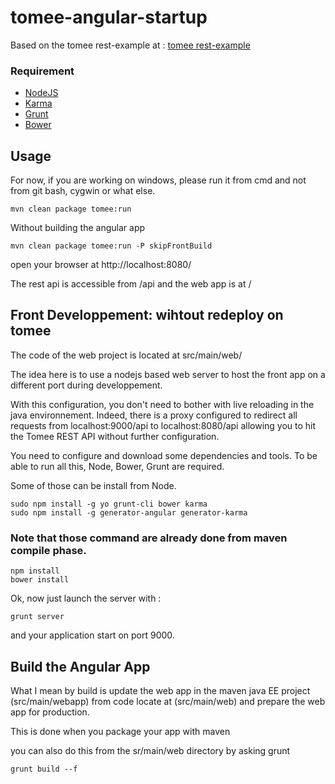 tomee-angular-startup
==================

Based on the tomee rest-example at : [tomee rest-example]


### Requirement

* [NodeJS][node]
* [Karma][karma]
* [Grunt][grunt]
* [Bower][bower]


Usage 
-----
For now, if you are working on windows, please run it from cmd and not from git bash, cygwin or what else.



	mvn clean package tomee:run

Without building the angular app

	mvn clean package tomee:run -P skipFrontBuild


open your browser at http://localhost:8080/

The rest api is accessible from /api and the web app is at / 


Front Developpement: wihtout redeploy on tomee
-------------------

The code of the web project is located at src/main/web/  

The idea here is to  use a nodejs based web server to host the front app on a different port during developpement.

With this configuration, you don't need to bother with live reloading in the java environnement. Indeed, there is a proxy configured to redirect all requests from localhost:9000/api to localhost:8080/api allowing you to hit the Tomee REST API without further configuration.



You need to configure and download some dependencies and tools. To be able to run all this,  Node, Bower, Grunt are required. 


Some of those can be install from Node.

	sudo npm install -g yo grunt-cli bower karma
	sudo npm install -g generator-angular generator-karma

### Note that those command are already done from maven compile phase.

	
	npm install
	bower install



Ok, now just launch the server with : 

	grunt server

and your application start on port 9000.

Build the Angular App
---------------------

What I mean by build is update the web app in the maven java EE project (src/main/webapp) from code locate at (src/main/web) and prepare the web app for production.

This is done when you package your app with maven 

you can also do this from the sr/main/web directory by asking grunt

	grunt build --f



[node]: http://nodejs.org "NodeJs"
[karma]: http://karma-runner.github.io "Karma"
[phantomjs]: http://phantomjs.org/ "PhantomJS"
[yo]: http://yeoman.io/ "Yeoman"
[grunt]: http://gruntjs.com/ "Grunt"
[bower]: https://github.com/bower/bower "Bower"
[generator-angular]: https://github.com/yeoman/generator-angular
[tomee rest-example]: http://tomee.apache.org/examples-trunk/rest-example/README.html 

